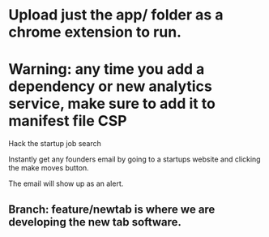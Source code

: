 # Upload just the app/ folder as a chrome extension to run. 
# Warning: any time you add a dependency or new analytics service, make sure to add it to manifest file CSP

Hack the startup job search

Instantly get any founders email by going to a startups website and clicking the make moves button. 

The email will show up as an alert.

## Branch: feature/newtab is where we are developing the new tab software.
